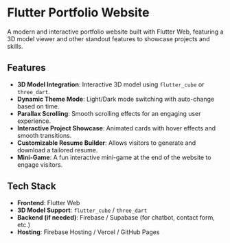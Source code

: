 # Flutter Portfolio Website

A modern and interactive portfolio website built with Flutter Web, featuring a 3D model viewer and other standout features to showcase projects and skills.

## Features
- **3D Model Integration**: Interactive 3D model using `flutter_cube` or `three_dart`.
- **Dynamic Theme Mode**: Light/Dark mode switching with auto-change based on time.
- **Parallax Scrolling**: Smooth scrolling effects for an engaging user experience.
- **Interactive Project Showcase**: Animated cards with hover effects and smooth transitions.
- **Customizable Resume Builder**: Allows visitors to generate and download a tailored resume.
- **Mini-Game**: A fun interactive mini-game at the end of the website to engage visitors.

## Tech Stack
- **Frontend**: Flutter Web
- **3D Model Support**: `flutter_cube` / `three_dart`
- **Backend (if needed)**: Firebase / Supabase (for chatbot, contact form, etc.)
- **Hosting**: Firebase Hosting / Vercel / GitHub Pages